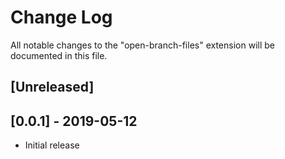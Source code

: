 # Change Log

All notable changes to the "open-branch-files" extension will be documented in this file.

## [Unreleased]

## [0.0.1] - 2019-05-12
- Initial release